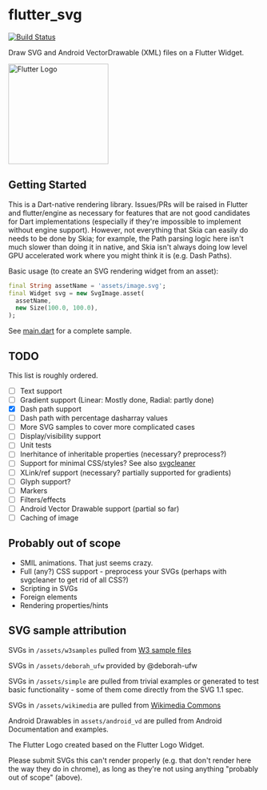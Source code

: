 # flutter_svg

[![Build Status](https://travis-ci.org/dnfield/flutter_svg.svg?branch=master)](https://travis-ci.org/dnfield/flutter_svg)

Draw SVG and Android VectorDrawable (XML) files on a Flutter Widget.

<img src="/../master/assets/flutter_logo.svg?sanitize=true" width="200px" alt="Flutter Logo">

## Getting Started

This is a Dart-native rendering library. Issues/PRs will be raised in Flutter
and flutter/engine as necessary for features that are not good candidates for
Dart implementations (especially if they're impossible to implement without
engine support).  However, not everything that Skia can easily do needs to be
done by Skia; for example, the Path parsing logic here isn't much slower than
doing it in native, and Skia isn't always doing low level GPU accelerated work
where you might think it is (e.g. Dash Paths).

Basic usage (to create an SVG rendering widget from an asset):

```dart
final String assetName = 'assets/image.svg';
final Widget svg = new SvgImage.asset(
  assetName,
  new Size(100.0, 100.0),
);
```

See [main.dart](/../master/lib/main.dart) for a complete sample.

## TODO

This list is roughly ordered.

- [ ] Text support
- [ ] Gradient support (Linear: Mostly done, Radial: partly done)
- [x] Dash path support
- [ ] Dash path with percentage dasharray values
- [ ] More SVG samples to cover more complicated cases
- [ ] Display/visibility support
- [ ] Unit tests
- [ ] Inerhitance of inheritable properties (necessary? preprocess?)
- [ ] Support for minimal CSS/styles?  See also [svgcleaner](https://github.com/razrfalcon/svgcleaner)
- [ ] XLink/ref support (necessary? partially supported for gradients)
- [ ] Glyph support?
- [ ] Markers
- [ ] Filters/effects
- [ ] Android Vector Drawable support (partial so far)
- [ ] Caching of image

## Probably out of scope

- SMIL animations. That just seems crazy.
- Full (any?) CSS support - preprocess your SVGs (perhaps with svgcleaner to get rid of all CSS?)
- Scripting in SVGs
- Foreign elements
- Rendering properties/hints

## SVG sample attribution

SVGs in `/assets/w3samples` pulled from [W3 sample files](https://dev.w3.org/SVG/tools/svgweb/samples/svg-files/)

SVGs in `/assets/deborah_ufw` provided by @deborah-ufw

SVGs in `/assets/simple` are pulled from trivial examples or generated to test
basic functionality - some of them come directly from the SVG 1.1 spec.

SVGs in `/assets/wikimedia` are pulled from [Wikimedia Commons](https://commons.wikimedia.org/wiki/Main_Page)

Android Drawables in `assets/android_vd` are pulled from Android Documentation and examples.

The Flutter Logo created based on the Flutter Logo Widget.

Please submit SVGs this can't render properly (e.g. that don't render here the
way they do in chrome), as long as they're not using anything "probably out of
scope" (above).